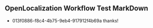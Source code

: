 ## OpenLocalization Workflow Test MarkDown
* 013f0886-f8c4-4b75-9eb4-917912f4b69a thanks!

<!--HONumber=Sep16_HO1-->


